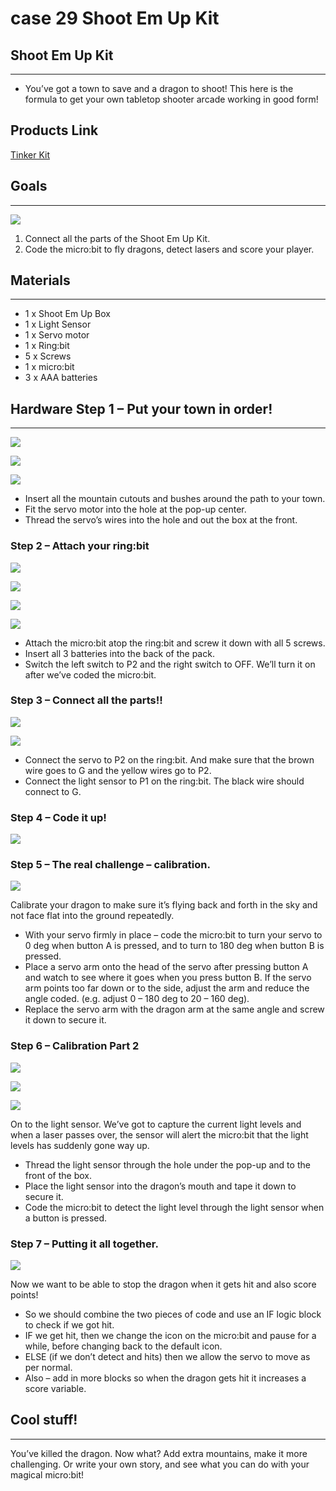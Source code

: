 ﻿# case 29 Shoot Em Up Kit

## Shoot Em Up Kit
---
- You’ve got a town to save and a dragon to shoot!
This here is the formula to get your own tabletop shooter arcade working in good form!


## Products Link

[Tinker Kit](https://www.elecfreaks.com/micro-bit-tinker-kit.html)

## Goals
---

![](https://wiki-media-ef.oss-cn-hongkong.aliyuncs.com//images/pkEku1R.jpg)


 1. Connect all the parts of the Shoot Em Up Kit.
 2. Code the micro:bit to fly dragons, detect lasers and score your player.



## Materials
---
- 1 x Shoot Em Up Box
- 1 x Light Sensor
- 1 x Servo motor
- 1 x Ring:bit
- 5 x Screws
- 1 x micro:bit
- 3 x AAA batteries

## Hardware Step 1 – Put your town in order!
---

![](https://wiki-media-ef.oss-cn-hongkong.aliyuncs.com//images/cxAVaIH.jpg)

![](https://wiki-media-ef.oss-cn-hongkong.aliyuncs.com//images/cBXfEsN.jpg)

![](https://wiki-media-ef.oss-cn-hongkong.aliyuncs.com//images/pkEku1R.jpg)

- Insert all the mountain cutouts and bushes around the path to your town.
- Fit the servo motor into the hole at the pop-up center.
- Thread the servo’s wires into the hole and out the box at the front.

### Step 2 – Attach your ring:bit


![](https://wiki-media-ef.oss-cn-hongkong.aliyuncs.com//images/IvxKim4.jpg)

![](https://wiki-media-ef.oss-cn-hongkong.aliyuncs.com//images/B42jRGl.jpg)

![](https://wiki-media-ef.oss-cn-hongkong.aliyuncs.com//images/bXQOoHv.jpg)

![](https://wiki-media-ef.oss-cn-hongkong.aliyuncs.com//images/qMtjTo0.jpg)


- Attach the micro:bit atop the ring:bit and screw it down with all 5 screws.
- Insert all 3 batteries into the back of the pack.
- Switch the left switch to P2 and the right switch to OFF. We’ll turn it on after we’ve coded the micro:bit.

### Step 3 – Connect all the parts!!


![](https://wiki-media-ef.oss-cn-hongkong.aliyuncs.com//images/BwWywZd.jpg)

![](https://wiki-media-ef.oss-cn-hongkong.aliyuncs.com//images/cZw9X3l.jpg)

- Connect the servo to P2 on the ring:bit. And make sure that the brown wire goes to G and the yellow wires go to P2.
- Connect the light sensor to P1 on the ring:bit. The black wire should connect to G.


### Step 4 – Code it up!

![](https://wiki-media-ef.oss-cn-hongkong.aliyuncs.com//images/ZJtL5s2.png)



### Step 5 – The real challenge – calibration.


![](https://wiki-media-ef.oss-cn-hongkong.aliyuncs.com//images/L7jsEBr.png)

Calibrate your dragon to make sure it’s flying back and forth in the sky and not face flat into the ground repeatedly.
- With your servo firmly in place – code the micro:bit to turn your servo to 0 deg when button A is pressed, and to turn to 180 deg when button B is pressed.
- Place a servo arm onto the head of the servo after pressing button A and watch to see where it goes when you press button B. If the servo arm points too far down or to the side, adjust the arm and reduce the angle coded. (e.g. adjust 0 – 180 deg to 20 – 160 deg).
- Replace the servo arm with the dragon arm at the same angle and screw it down to secure it.




### Step 6 – Calibration Part 2


![](https://wiki-media-ef.oss-cn-hongkong.aliyuncs.com//images/MQQNOFH.jpg)

![](https://wiki-media-ef.oss-cn-hongkong.aliyuncs.com//images/AVha4O3.jpg)

![](https://wiki-media-ef.oss-cn-hongkong.aliyuncs.com//images/hDnLJaj.png)

On to the light sensor. We’ve got to capture the current light levels and when a laser passes over, the sensor will alert the micro:bit that the light levels has suddenly gone way up.
-  Thread the light sensor through the hole under the pop-up and to the front of the box.
-  Place the light sensor into the dragon’s mouth and tape it down to secure it.
-  Code the micro:bit to detect the light level through the light sensor when a button is pressed.


### Step 7 – Putting it all together.


![](https://wiki-media-ef.oss-cn-hongkong.aliyuncs.com//images/S74dBUC.png)

Now we want to be able to stop the dragon when it gets hit and also score points!
-  So we should combine the two pieces of code and use an IF logic block to check if we got hit.
-  IF we get hit, then we change the icon on the micro:bit and pause for a while, before changing back to the default icon.
-  ELSE (if we don’t detect and hits) then we allow the servo to move as per normal.
-  Also – add in more blocks so when the dragon gets hit it increases a score variable.


## Cool stuff!
---

You’ve killed the dragon. Now what? Add extra mountains, make it more challenging. Or write your own story, and see what you can do with your magical micro:bit!
